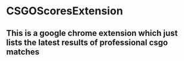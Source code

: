# CSGOScoresExtension

## This is a google chrome extension which just lists the latest results of professional csgo matches
